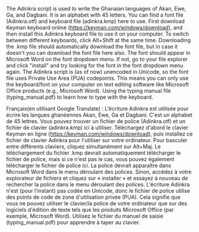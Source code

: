 The Adinkra script is used to write the Ghanaian languages of Akan, Ewe, Ga, and Dagbani. It is an alphabet with 45 letters. You can find a font file (Adinkra.otf) and keyboard file (adinkra.kmp) here to use. First download Keyman keyboard online (https://keyman.com/windows/download), and then install this Adinkra keyboard file to use it on your computer. To switch between different keyboards, click Alt+Shift at the same time. Downloading the .kmp file should automatically download the font file, but in case it doesn't you can download the font file here also. The font should appear in Microsoft Word on the font dropdown menu. If not, go to your file explorer and click "install" and try looking for the font in the font dropdown menu again. The Adinkra script is (as of now) unencoded in Unicode, so the font file uses Private Use Area (PUA) codepoints. This means you can only use the keyboard/font on your computer on text editing software like Microsoft Office products (e.g., Microsoft Word). Using the typing manual file (typing_manual.pdf) to learn how to type with the keyboard.

Français(en utilisant Google Translate) :
L'écriture Adinkra est utilisée pour écrire les langues ghanéennes Akan, Ewe, Ga et Dagbani. C'est un alphabet de 45 lettres. Vous pouvez trouver un fichier de police (Adinkra.otf) et un fichier de clavier (adinkra.kmp) ici à utiliser. Téléchargez d'abord le clavier Keyman en ligne (https://keyman.com/windows/download), puis installez ce fichier de clavier Adinkra pour l'utiliser sur votre ordinateur. Pour basculer entre différents claviers, cliquez simultanément sur Alt+Maj. Le téléchargement du fichier .kmp devrait automatiquement télécharger le fichier de police, mais si ce n'est pas le cas, vous pouvez également télécharger le fichier de police ici. La police devrait apparaître dans Microsoft Word dans le menu déroulant des polices. Sinon, accédez à votre explorateur de fichiers et cliquez sur « installer » et essayez à nouveau de rechercher la police dans le menu déroulant des polices. L'écriture Adinkra n'est (pour l'instant) pas codée en Unicode, donc le fichier de police utilise des points de code de zone d'utilisation privée (PUA). Cela signifie que vous ne pouvez utiliser le clavier/la police de votre ordinateur que sur des logiciels d'édition de texte tels que les produits Microsoft Office (par exemple, Microsoft Word). Utilisez le fichier du manuel de saisie (typing_manual.pdf) pour apprendre à taper au clavier.
